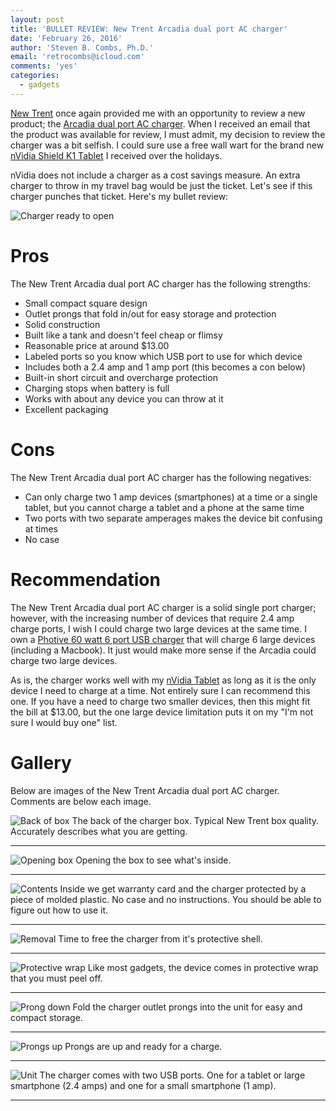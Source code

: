 ```yaml
---
layout: post
title: 'BULLET REVIEW: New Trent Arcadia dual port AC charger'
date: 'February 26, 2016'
author: 'Steven B. Combs, Ph.D.'
email: 'retrocombs@icloud.com'
comments: 'yes'
categories:
  - gadgets
---
```


[New Trent][1] once again provided me with an opportunity to review a new product; the [Arcadia dual port AC charger][2]. When I received an email that the product was available for review, I must admit, my decision to review the charger was a bit selfish. I could sure use a free wall wart for the brand new [nVidia Shield K1 Tablet][3] I received over the holidays.

nVidia does not include a charger as a cost savings measure. An extra charger to throw in my travel bag would be just the ticket. Let's see if this charger punches that ticket. Here's my bullet review:

![Charger ready to open][image-1]

# Pros
The New Trent Arcadia dual port AC charger has the following strengths:

* Small compact square design
* Outlet prongs that fold in/out for easy storage and protection
* Solid construction
* Built like a tank and doesn't feel cheap or flimsy
* Reasonable price at around $13.00
* Labeled ports so you know which USB port to use for which device
* Includes both a 2.4 amp and 1 amp port (this becomes a con below)
* Built-in short circuit and overcharge protection
* Charging stops when battery is full
* Works with about any device you can throw at it
* Excellent packaging

# Cons
The New Trent Arcadia dual port AC charger has the following negatives:

* Can only charge two 1 amp devices (smartphones) at a time or a single tablet, but you cannot charge a tablet and a phone at the same time
* Two ports with two separate amperages makes the device bit confusing at times
* No case

# Recommendation
The New Trent Arcadia dual port AC charger is a solid single port charger; however, with the increasing number of devices that require 2.4 amp charge ports, I wish I could charge two large devices at the same time. I own a [Photive 60 watt 6 port USB charger][4] that will charge 6 large devices (including a Macbook). It just would make more sense if the Arcadia could charge two large devices.

As is, the charger works well with my [nVidia Tablet][5] as long as it is the only device I need to charge at a time. Not entirely sure I can recommend this one. If you have a need to charge two smaller devices, then this might fit the bill at $13.00, but the one large device limitation puts it on my "I'm not sure I would buy one" list.

# Gallery
Below are images of the New Trent Arcadia dual port AC charger. Comments are below each image.

![Back of box][image-2]
The back of the charger box. Typical New Trent box quality. Accurately describes what you are getting.

----

![Opening box][image-3]
Opening the box to see what's inside.

----

![Contents][image-4]
Inside we get warranty card and the charger protected by a piece of molded plastic. No case and no instructions. You should be able to figure out how to use it.

----

![Removal][image-5]
Time to free the charger from it's protective shell.

----

![Protective wrap][image-6]
Like most gadgets, the device comes in protective wrap that you must peel off.

----

![Prong down][image-7]
Fold the charger outlet prongs into the unit for easy and compact storage.

----

![Prongs up][image-8]
Prongs are up and ready for a charge.

----

![Unit][image-9]
The charger comes with two USB ports. One for a tablet or large smartphone (2.4 amps) and one for a small smartphone (1 amp).

----

[1]:	http://www.newtrent.com/
[2]:	http://www.amazon.com/gp/product/B00M7F15QO/ref=as_li_tl?ie=UTF8&camp=1789&creative=390957&creativeASIN=B00M7F15QO&linkCode=as2&tag=stevenccom-20&linkId=ZBKBNNRCRTWAGJAL
[3]:	http://www.amazon.com/gp/product/B0171BS9CG/ref=as_li_ss_tl?ie=UTF8&camp=1789&creative=390957&creativeASIN=B0171BS9CG&linkCode=as2&tag=stevenccom-20
[4]:	http://www.amazon.com/gp/product/B00LMIA9L4/ref=as_li_ss_tl?ie=UTF8&camp=1789&creative=9325&creativeASIN=B00LMIA9L4&linkCode=as2&tag=stevenccom-20
[5]:	http://www.amazon.com/gp/product/B0171BS9CG/ref=as_li_ss_tl?ie=UTF8&camp=1789&creative=390957&creativeASIN=B0171BS9CG&linkCode=as2&tag=stevenccom-20

[image-1]:	https://lh3.googleusercontent.com/EGiW-s4EckvcEevMeeizFddPb5ufKaJSFBGtM3iOPY5KpXoNw__wXcCep9VOWDcj2lnSxYqnXpyXYpFfIFOkRDcknjxCcCNfN2ZSUwE-QKatsE_5At-gqgS4czZnzFBUP7Qs6rJSaNnnKm54_NWvxbsADxfCU8FAifmd7OGpLXrGOIgd2Y7QlSWlKp9oW6rEfZhER3aUmd5d_xA31GiTNqxrm2i8yHotbEiXr3hqdmAs2mnIg965Lf_GzAC8-WWAEEprcFBAmF5SMDRUv3zDh6UuHXWkg0GqKht4Uu9cQO0uv2matc46W96JIgAi4yOyXGYJmAQBZVm1i1VdHHKFqENfvzPSoKofn3CN6Iwctvm9aBE2-K0GZwPMWbKZDHV2DrEfjMK4AdIwoGfi1bFOATgO62CQIrtIpgjjLAPnRgIm-v1R53ujRSROhx4iSUrTh2OlODsOLJ3SVS00sdw6gO3Cw0ij5kYQM4Mep8bezsUth070N2mpr_pmKfLb6bN4RXx_j05HbRT_dGz9PzQxEMrwePwydC5Vva4-0r_hSiZjQqc65jPnXRk2NzWI0K4Mv0dIJw=w1150-h863-no
[image-2]:	https://lh3.googleusercontent.com/i9a21xW7TARzbK8L8gxuorSNBsKzMm0PwN3v0StYae0BaIuUwJGtnp0DCbecaxwL9pzkqmNaTFm4GP1HRTVoL1nTzmsDn10BAg3OfEq6UqCvfOs0q_q_NGh9Pzt96mYorIb4ao5WmgscY9PqaXinssEiQT5Tb0HB24EPswFN6xvl0VwzFaPjmpf-HXHO-4wq4PaFMJPIG6ZhJ8PHmd2g9-cH01IOkTeV-U2On7q0qIWc-LR69O3Aag-0CXjw4LFebyL4GJP1d748mr3g5ZvdfJ7ERjAspVa5lb9miO5cOTJwtGMc7GqzGA4YbpNTzrB7zj_d4y_hPVk9E-CeFr7pBEtJQrN7AQKuEsEAYIb_SPGAqngCQaLx5hIr4euCyaS7Cd_OdxO8BOog-FI66yz-hZRpPpSj1riZXayc41cV71jAtxCvcfN-LKxnp686xeKwQOm_iJc_i-xfBFhrskx2ai_FClx-03WX2cR_OvbfNELWWOuHs364FCjt9OkMOQFjIoAIr9HYCXXbe3RgE6MCskHiqpEGrDN21HU0Rcf5V-s-xC970Y8cHQThzfIpHdVbwTH0vg=w1150-h863-no
[image-3]:	https://lh3.googleusercontent.com/pE9Vzd3Ch3rvPQufS082mgHULIeKZpQFHXfMxx7MevAUK9nIQttZ3wVhVBjs7YytRIhtBPOe5CmTL10tpE02Sc08-fMDbWRAHBbWbr_XP2NqgWTOszUPDtAe3zFDChLlzOlyz_wnEwiKBH6yLpfjl3OOk5CEqt5F8Sb4_S8KzFwYnHOfx_Xys31iHczPMUzEExN3xNdEITj6Mon1AHmsfIGbwDZw_mDeu9jIWYgkvAy3G78G_ah0vIPwYW5g88QC8muffqKoXZeQhoKh48dSPIS0rKjgmWq7_tHUmeeJB_v9SVD5O33B2osCPWGkTbWoQRrahCL_ZG7R-mEhZ3K_XI9ZjO-HtxcdAeeoLkf70-5B2gKxe26ZQgE7qT3bTrMogYdIYSinbeIOs9E1AuKNxTae9rBF9G_QDN8rNt-bo3DH3XijSsDl-HcdQq9mWJS-0nzKCTam5itTBZucJp-XP1HkiLc7zISP-3j0llr_C9fXaPcJQfQihnueGcMzkiI01miZ3ysbOIwg-gEB9wfzWysIgU-cr-rku8YMfCyCvjjytDTX4_HkPXgZbS0vRk1cmHoSuw=w1150-h863-no
[image-4]:	https://lh3.googleusercontent.com/0lUTiZ4d30rp6bnCuujgJoFfnMmrZqWpxvMCS6RHPWkvutbpem8UjGSfi7fdRRZfWYM6ZqUYaJTKKzrnTU25QW61tqjUC5q-sQX5PypoVeF9uxD6vJTqJV3Rib54d7rkVxyU2sDSxfifJ7HIGfP-Vs1HaGfEJ-3CDztI9I3MB1LAY3ZPhl2TGmpOm8xb0r0xHtiVDMHmCFndIDG3k5ExNHu6c1nj8ZkPRnAU_n0rafneNkF73Q_mbj9ta0w8ue1utTUsqME2NXnTkCtik9cVnFSnqS526mFwpUCTgPlW8yVp8lh_M84SMr6SqbIXqKuKfB23GVMJyFcGtOiCau03Bcbz07EDnES_Kwdg4SSawI8Q2-GlgYWZjKCUtpWJmXv3l3ZruSFlyB18BXQrFdq7pWQrwAUkFh8-orWpeR6I_usWoAZZJavIC16O6-xvx4mnZJwmKhnasWIFanOab9qwiB2qHXh_ktU3pbHaO4c8QeXrgmwQWXoiYj7hYPI8uoH9woOnDteDzL-AxwD0Zu-2C1k1c53befq-VxtK9UDbwF0GTkQmsYCazB-HBvJ6mLJ2nBqjWA=w1150-h863-no
[image-5]:	https://lh3.googleusercontent.com/H6emzCsB6mDLpp248PR2S-41bpNwNRVJBd_VYdO94mSiiZ06AzIbnefVgjIk01PnO3CMyU_1WYDqKorXXIZuNDkqyggJ_9FYsWC1lbktd_fwleOUkC40UdSUpGQYK35TLA26kBomoFiEKhVZsRTSaA_PwxUYR61hLaLoShOPM5FdtTzIgz9iASU19icBbGNCPRIkVdTpZ95f2D-vToYG1PILImA1GZsYa5Zow09MrHD5RmLm5hz1qz4xqo0twIaLJgLp--YkUEdh80SUfEs0fER8EpyJjHcs5ceZQGkRQugRzkvK3haVjsOd2IQw3m-hPVIqM6HzOYUcNc07Tq906mVkR4dGYABfE61H2VSNXHqPcCd6PTzVDZz9Yg9QKe2wqhhCkhUrcfUZAHU50F2qGjNo4ah0tY5xVHFQ1MjRbioHRDpAP4g5nlNDnGYV4qDWY1Tnn0zJbyXYWazNoNnYFz6f6ldboTbBL5ryN_UcdgqEa4a-KVM6hVu9OY6HpSMe7q0tAxSb_xRkiKYtQy2QDl8Rx3dzsnP643NUDgUhBJ7r6xMwxvrBUVNSg8iwkJ7-oFZzmA=w1150-h863-no
[image-6]:	https://lh3.googleusercontent.com/cxRzmuuh3oYckjWENQExWOQkUIJcSU0JUJMSW2IoR0jWTR-p5jBSDnybv6UsO2ars9uiRiVApZwfqqKYKSK9ewMoCvAAVfPLD79z3h1mIPtu1aSUWu1jiwegUrebtEZxBVJzJuJB81oOKmx3fxaH4gUwXnjHvjGjhJEnjvVAAaaARO26GoE4hG5PUmu9ogLtzXlaako4awpiuDLIl0H-K2L7XMljKHHHtkAOb_4Z51k2r7HX7gc5jgDFSg4kVxEHi0j2n_YidFQCRaPF44EWfxGcuALFkqZRxbHihFtq1WJ3WWN4GXoF-TyREY7yfyHH26Ijvn2AgTmn89cDLICKCGhjox71tICjPhdcnXnitBM6tpWKW5vK5JCbn73j3-gwYDsTaBJwhHtDbOuemnSlPOkcdnQeUZK2peVS5uWh1G9lMVVzvrugl2SnKh_4KoSBbhTDUnRdvrzVqWeYAvpa0zXO4EGG5Cvxyf_vrHihO7331BDUIf7KIYUQRTwWFMZa1LA6XyyeZ7jNA9mr3_qcQ6nhfLVAHPyCfggwbNh2iO1Fzq-wq3ny50uAAiXYYjhNaCjdrw=w1150-h863-no
[image-7]:	https://lh3.googleusercontent.com/LDcfsirBjSxQVKQ3HJpT2YAa04AnZCJFHJe56ZElme89vCqtSd_L_4Ga7XxfBN70NM3U6V8svWYtXbOBk593HgaowM_f4nfWyzR4Z_cMu8aj94dn1p-9wTu5nl4jz9OeSwhXdry2ONascTnOla5twtGJ81BdLmu6qEdsqLRSsy9HZIEvoG5iFKg9oVixYo9aOu_mqE_6T2wtXce2-5Ayz9YrxY-6aolFiuwYVIhavhzDLgxzeXHSTu6zw7X91aIqUQNlMxMrbMZp80oqa4DltNxX303btgP_x-KA-VMqpCNLyrJWEBo5fUzusrNgkLs3bF6rY0kYdcmXIyXkIGo0nrRsx4SXcLDPXhVA8qo_qm78Twkfw63iUsj2mSDk0l5H6I3PSD9RGTckCRWIs8lrSf3rjXvh_gv43EPCe5d6MeflNLgO29QN-l6jLRwYwGNj-p2JglCMTGW-4vLxC_35mmVvi55JWu9e90zUB8C_iH71FuIeR8CU_YMnlp25HqqHs-2EPXPQcGXXfKJQ85cu3kgoc9JEZXxsCnVHYJGR68EfwPhnYC_g52c0s9FYDPhCYJCcvg=w1150-h863-no
[image-8]:	https://lh3.googleusercontent.com/cCD0V8UOBQPsSVvjfzkYTyNdBZCYFV2E0h1jcpc05UVIGkAEf4h3q2WOJhY0Gxo16nHVyZCr7OQlZ1V1X4EhX5IgXeqMIOFT8w-SGW8CnDopZoyBr8-Mm6Hn3psP936TNgepWcyQH9Wtj616deIZ_VFniBy8HCUx8MI085wcRPuhZuTnElbDhy5vWeJ1Os0v6UzLphO_gw6F-1UkwuoLD_jbdYZUq-iVTmZm3m2KqCzjb7TCM9Bmt9g4aXKNMQvaMRgFx7OQwdLvRPnK4LlL5V0F-ZRga00f6w_qverPTAnsZani_q7woCFVSlECvHCqRIp0YyCBEe7tvyPpwTbrcbvsA9Aqe8cCxOjqe_QFTJ-6LVKgzC9H86oGH49rgUGIg2YcsvT_kQt0c47uD9pIIiyP6DmvihpOTy21vt5wiSISxNM6qd32kIwlmekSTEDdIagTN-T1Q-2eNALH2FoHXYosPKkErqVvqE8DXHXNtKNvN41PcYpLtPDcWp_6KFm_JDyNJj0QXwstqDRSkM6u2deNXjNf7BYUaH9XCan-IaVv-aw02QB7vh1WlJNc6rjLFLajfg=w1150-h863-no
[image-9]:	https://lh3.googleusercontent.com/SV8Rw6oEgQl3-YT0hPD3dtG6hpuZ0iC2F-S9E_glrVL3VGAuatEf3jyClG9tBq191QYMtLjCKeKRD7-sKW7p8getQVaNjNspws9rzSRRPsiB81WwI0fchvlA2GnTLgL-ynGuS1FKJT7bNz_mrEYX4m2G4DlPUoCwmhDyy6V4cQManCq5OymVG_JPyF2SSuPUYwdcj17I9JQJ9RE7rHxJWzGOA-6aOuVIbhJdYqzcJrY5fGURsYknX2bWPW3S9tZ_LItZLGNv67NxQ9bFEnWzD0gVc4nBHGLoPOLyiW2ibM3WyJMMljUVuO1rLJ-z9ko8sV07Z0oQYMv7JT6ziJRG8c96bSNfWVJnX8G_KgnOnpWN_Gw4mCZGth7BjruzzE4L-934-O1f22HtNqwAnmz181pYNqedXldyWTS1PPATiG3PbHy-fAj4FvoH60NiyOv4BF6RTDWEl7pg4ewNrxhEV0uNChFzV_w6m4FMrB7YwESUYjUCblRqKAfOrxVmq26Nic5cNA1D1l38UzpQ5oDtsWL7pqOc13QDwlAPV9uP7RC6Qe1atoWW6r1Ryimzt5HIw2mrKg=w1150-h863-no
